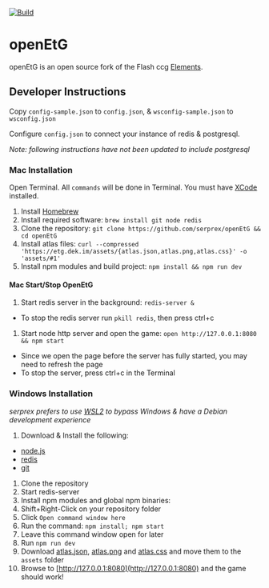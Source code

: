 [![Build](https://travis-ci.org/serprex/openEtG.svg?branch=master)](https://travis-ci.org/serprex/openEtG)

# openEtG

openEtG is an open source fork of the Flash ccg [Elements](http://elementsthegame.com).

## Developer Instructions

Copy `config-sample.json` to `config.json`, & `wsconfig-sample.json` to `wsconfig.json`

Configure `config.json` to connect your instance of redis & postgresql.

_Note: following instructions have not been updated to include postgresql_

### Mac Installation

Open Terminal. All `commands` will be done in Terminal. You must have [XCode](https://developer.apple.com/xcode) installed.

1. Install [Homebrew](https://brew.sh)
1. Install required software: `brew install git node redis`
1. Clone the repository: `git clone https://github.com/serprex/openEtG && cd openEtG`
1. Install atlas files: `curl --compressed 'https://etg.dek.im/assets/{atlas.json,atlas.png,atlas.css}' -o 'assets/#1'`
1. Install npm modules and build project: `npm install && npm run dev`

#### Mac Start/Stop OpenEtG

1. Start redis server in the background: `redis-server &`
  * To stop the redis server run `pkill redis`, then press ctrl+c
1. Start node http server and open the game: `open http://127.0.0.1:8080 && npm start`
  * Since we open the page before the server has fully started, you may need to refresh the page
  * To stop the server, press ctrl+c in the Terminal

### Windows Installation

_serprex prefers to use [WSL2](https://aka.ms/wsl2) to bypass Windows & have a Debian development experience_

1. Download & Install the following:
  * [node.js](https://nodejs.org)
  * [redis](https://github.com/MSOpenTech/redis/releases)
  * [git](https://git-scm.com/download/win)
1. Clone the repository
1. Start redis-server
1. Install npm modules and global npm binaries:
  1. Shift+Right-Click on your repository folder
  1. Click `Open command window here`
  1. Run the command: `npm install; npm start`
  1. Leave this command window open for later
  1. Run `npm run dev`
  1. Download [atlas.json](https://etg.dek.im/assets/atlas.json), [atlas.png](https://etg.dek.im/assets/atlas.png) and [atlas.css](https://etg.dek.im/assets/atlas.css) and move them to the `assets` folder
1. Browse to [http://127.0.0.1:8080](http://127.0.0.1:8080) and the game should work!
